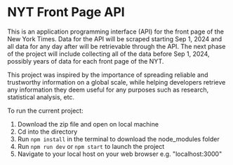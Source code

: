 # NYT Front Page API

This is an application programming interface (API) for the front page of the New York Times.
Data for the API will be scraped starting Sep 1, 2024 and all data for any day after will be retrievable through the API. The next phase of the project will include collecting all of the data before Sep 1, 2024, possibly years of data for each front page of the NYT.

This project was inspired by the importance of spreading reliable and trustworthy information on a global scale, while helping developers retrieve any information they deem useful for any purposes such as research, statistical analysis, etc.

To run the current project:

1. Download the zip file and open on local machine
2. Cd into the directory
3. Run `npm install` in the terminal to download the node_modules folder
4. Run `npm run dev` or `npm start` to launch the project
5. Navigate to your local host on your web browser e.g. "localhost:3000"
